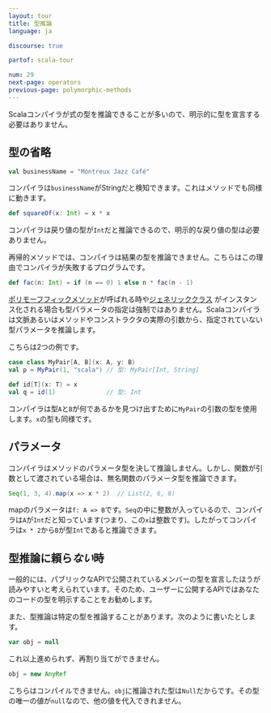 ```yaml
---
layout: tour
title: 型推論
language: ja

discourse: true

partof: scala-tour

num: 29
next-page: operators
previous-page: polymorphic-methods
---
```


Scalaコンパイラが式の型を推論できることが多いので、明示的に型を宣言する必要はありません。

## 型の省略

```scala mdoc
val businessName = "Montreux Jazz Café"
```
コンパイラは`businessName`がStringだと検知できます。これはメソッドでも同様に動きます。

```scala mdoc
def squareOf(x: Int) = x * x
```
コンパイラは戻り値の型が`Int`だと推論できるので、明示的な戻り値の型は必要ありません。

再帰的メソッドでは、コンパイラは結果の型を推論できません。こちらはこの理由でコンパイラが失敗するプログラムです。

```scala mdoc:fail
def fac(n: Int) = if (n == 0) 1 else n * fac(n - 1)
```

[ポリモーフフィックメソッド](polymorphic-methods.html)が呼ばれる時や[ジェネリッククラス](generic-classes.html) がインスタンス化される場合も型パラメータの指定は強制ではありません。Scalaコンパイラは文脈あるいはメソッドやコンストラクタの実際の引数から、指定されていない型パラメータを推論します。

こちらは2つの例です。

```scala mdoc
case class MyPair[A, B](x: A, y: B)
val p = MyPair(1, "scala") // 型: MyPair[Int, String]

def id[T](x: T) = x
val q = id(1)              // 型: Int
```
コンパイラは型`A`と`B`が何であるかを見つけ出すために`MyPair`の引数の型を使用します。`x`の型も同様です。

## パラメータ

コンパイラはメソッドのパラメータ型を決して推論しません。しかし、関数が引数として渡されている場合は、無名関数のパラメータ型を推論できます。

```scala mdoc
Seq(1, 3, 4).map(x => x * 2)  // List(2, 6, 8)
```

mapのパラメータは`f: A => B`です。`Seq`の中に整数が入っているので、コンパイラは`A`が`Int`だと知っています(つまり、この`x`は整数です)。したがってコンパイラは`x * 2`から`B`が型`Int`であると推論できます。

## 型推論に頼ら*ない*時

一般的には、パブリックなAPIで公開されているメンバーの型を宣言したほうが読みやすいと考えられています。そのため、ユーザーに公開するAPIではあなたのコードの型を明示することをお勧めします。

また、型推論は特定の型を推論することがあります。次のように書いたとします。

```scala mdoc
var obj = null
```

これ以上進められず、再割り当てができません。

```scala mdoc:fail
obj = new AnyRef
```

こちらはコンパイルできません。`obj`に推論された型は`Null`だからです。その型の唯一の値が`null`なので、他の値を代入できれません。
